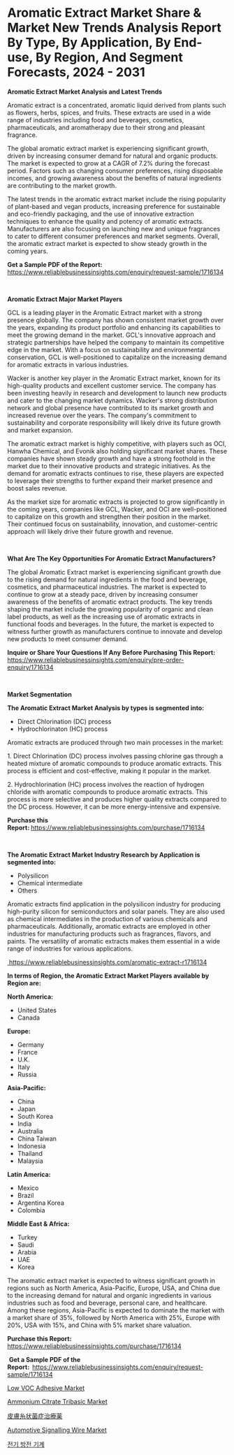 <p><h1>Aromatic Extract Market Share & Market New Trends Analysis Report By Type, By Application, By End-use, By Region, And Segment Forecasts, 2024 - 2031</h1></p><p><strong>Aromatic Extract Market Analysis and Latest Trends</strong></p>
<p><p>Aromatic extract is a concentrated, aromatic liquid derived from plants such as flowers, herbs, spices, and fruits. These extracts are used in a wide range of industries including food and beverages, cosmetics, pharmaceuticals, and aromatherapy due to their strong and pleasant fragrance.</p><p>The global aromatic extract market is experiencing significant growth, driven by increasing consumer demand for natural and organic products. The market is expected to grow at a CAGR of 7.2% during the forecast period. Factors such as changing consumer preferences, rising disposable incomes, and growing awareness about the benefits of natural ingredients are contributing to the market growth.</p><p>The latest trends in the aromatic extract market include the rising popularity of plant-based and vegan products, increasing preference for sustainable and eco-friendly packaging, and the use of innovative extraction techniques to enhance the quality and potency of aromatic extracts. Manufacturers are also focusing on launching new and unique fragrances to cater to different consumer preferences and market segments. Overall, the aromatic extract market is expected to show steady growth in the coming years.</p></p>
<p><strong>Get a Sample PDF of the Report:&nbsp;</strong> <a href="https://www.reliablebusinessinsights.com/enquiry/request-sample/1716134">https://www.reliablebusinessinsights.com/enquiry/request-sample/1716134</a></p>
<p>&nbsp;</p>
<p><strong>Aromatic Extract Major Market Players</strong></p>
<p><p>GCL is a leading player in the Aromatic Extract market with a strong presence globally. The company has shown consistent market growth over the years, expanding its product portfolio and enhancing its capabilities to meet the growing demand in the market. GCL's innovative approach and strategic partnerships have helped the company to maintain its competitive edge in the market. With a focus on sustainability and environmental conservation, GCL is well-positioned to capitalize on the increasing demand for aromatic extracts in various industries.</p><p>Wacker is another key player in the Aromatic Extract market, known for its high-quality products and excellent customer service. The company has been investing heavily in research and development to launch new products and cater to the changing market dynamics. Wacker's strong distribution network and global presence have contributed to its market growth and increased revenue over the years. The company's commitment to sustainability and corporate responsibility will likely drive its future growth and market expansion.</p><p>The aromatic extract market is highly competitive, with players such as OCI, Hanwha Chemical, and Evonik also holding significant market shares. These companies have shown steady growth and have a strong foothold in the market due to their innovative products and strategic initiatives. As the demand for aromatic extracts continues to rise, these players are expected to leverage their strengths to further expand their market presence and boost sales revenue.</p><p>As the market size for aromatic extracts is projected to grow significantly in the coming years, companies like GCL, Wacker, and OCI are well-positioned to capitalize on this growth and strengthen their position in the market. Their continued focus on sustainability, innovation, and customer-centric approach will likely drive their future growth and revenue.</p></p>
<p>&nbsp;</p>
<p><strong>What Are The Key Opportunities For Aromatic Extract Manufacturers?</strong></p>
<p><p>The global Aromatic Extract market is experiencing significant growth due to the rising demand for natural ingredients in the food and beverage, cosmetics, and pharmaceutical industries. The market is expected to continue to grow at a steady pace, driven by increasing consumer awareness of the benefits of aromatic extract products. The key trends shaping the market include the growing popularity of organic and clean label products, as well as the increasing use of aromatic extracts in functional foods and beverages. In the future, the market is expected to witness further growth as manufacturers continue to innovate and develop new products to meet consumer demand.</p></p>
<p><strong>Inquire or Share Your Questions If Any Before Purchasing This Report:</strong> <a href="https://www.reliablebusinessinsights.com/enquiry/pre-order-enquiry/1716134">https://www.reliablebusinessinsights.com/enquiry/pre-order-enquiry/1716134</a></p>
<p>&nbsp;</p>
<p><strong>Market Segmentation</strong></p>
<p><strong>The Aromatic Extract Market Analysis by types is segmented into:</strong></p>
<p><ul><li>Direct Chlorination (DC) process</li><li>Hydrochlorinaton (HC) process</li></ul></p>
<p><p>Aromatic extracts are produced through two main processes in the market:</p><p>1. Direct Chlorination (DC) process involves passing chlorine gas through a heated mixture of aromatic compounds to produce aromatic extracts. This process is efficient and cost-effective, making it popular in the market.</p><p>2. Hydrochlorination (HC) process involves the reaction of hydrogen chloride with aromatic compounds to produce aromatic extracts. This process is more selective and produces higher quality extracts compared to the DC process. However, it can be more energy-intensive and expensive.</p></p>
<p><strong>Purchase this Report:&nbsp;</strong><a href="https://www.reliablebusinessinsights.com/purchase/1716134">https://www.reliablebusinessinsights.com/purchase/1716134</a></p>
<p>&nbsp;</p>
<p><strong>The Aromatic Extract Market Industry Research by Application is segmented into:</strong></p>
<p><ul><li>Polysilicon</li><li>Chemical intermediate</li><li>Others</li></ul></p>
<p><p>Aromatic extracts find application in the polysilicon industry for producing high-purity silicon for semiconductors and solar panels. They are also used as chemical intermediates in the production of various chemicals and pharmaceuticals. Additionally, aromatic extracts are employed in other industries for manufacturing products such as fragrances, flavors, and paints. The versatility of aromatic extracts makes them essential in a wide range of industries for various applications.</p></p>
<p><a href="https://www.reliablebusinessinsights.com/aromatic-extract-r1716134">&nbsp;https://www.reliablebusinessinsights.com/aromatic-extract-r1716134</a></p>
<p><strong>In terms of Region, the Aromatic Extract Market Players available by Region are:</strong></p>
<p>
    <p> <strong> North America: </strong>
        <ul>
            <li>United States</li>
            <li>Canada</li>
        </ul>
        </p> 
    <p> <strong> Europe: </strong>
        <ul>
            <li>Germany</li>
            <li>France</li>
            <li>U.K.</li>
            <li>Italy</li>
            <li>Russia</li>
        </ul>
        </p> 
    <p> <strong> Asia-Pacific: </strong>
        <ul>
            <li>China</li>
            <li>Japan</li>
            <li>South Korea</li>
            <li>India</li>
            <li>Australia</li>
            <li>China Taiwan</li>
            <li>Indonesia</li>
            <li>Thailand</li>
            <li>Malaysia</li>
        </ul>
        </p> 
    <p> <strong> Latin America: </strong>
        <ul>
            <li>Mexico</li>
            <li>Brazil</li>
            <li>Argentina Korea</li>
            <li>Colombia</li>
        </ul>
        </p> 
    <p> <strong> Middle East & Africa: </strong>
        <ul>
            <li>Turkey</li>
            <li>Saudi</li>
            <li>Arabia</li>
            <li>UAE</li>
            <li>Korea</li>
        </ul>
    </p>
    </p>
<p><p>The aromatic extract market is expected to witness significant growth in regions such as North America, Asia-Pacific, Europe, USA, and China due to the increasing demand for natural and organic ingredients in various industries such as food and beverage, personal care, and healthcare. Among these regions, Asia-Pacific is expected to dominate the market with a market share of 35%, followed by North America with 25%, Europe with 20%, USA with 15%, and China with 5% market share valuation.</p></p>
<p><strong>Purchase this Report: </strong><a href="https://www.reliablebusinessinsights.com/purchase/1716134">https://www.reliablebusinessinsights.com/purchase/1716134</a></p>
<p>&nbsp;<strong>Get a Sample PDF of the Report:&nbsp;&nbsp;</strong><a href="https://www.reliablebusinessinsights.com/enquiry/request-sample/1716134">https://www.reliablebusinessinsights.com/enquiry/request-sample/1716134</a></p>
<p><strong></strong></p>
<p><p><a href="https://github.com/nathandecarvalho/Market-Research-Report-List-3/blob/main/low-voc-adhesive-market.md">Low VOC Adhesive Market</a></p><p><a href="https://github.com/julyju69/Market-Research-Report-List-3/blob/main/ammonium-citrate-tribasic-market.md">Ammonium Citrate Tribasic Market</a></p><p><a href="https://medium.com/@callumnowacki2000/%E7%9A%AE%E8%86%9A%E7%99%BD%E7%99%AC%E6%B2%BB%E7%99%82%E8%96%AC%E5%B8%82%E5%A0%B4%E3%82%B7%E3%82%A7%E3%82%A2%E3%81%A8%E6%96%B0%E3%81%97%E3%81%84%E3%83%88%E3%83%AC%E3%83%B3%E3%83%89%E5%88%86%E6%9E%90-%E3%81%9D%E3%81%AE%E7%A8%AE%E9%A1%9E-%E3%82%A2%E3%83%97%E3%83%AA%E3%82%B1%E3%83%BC%E3%82%B7%E3%83%A7%E3%83%B3-%E6%9C%80%E7%B5%82%E4%BD%BF%E7%94%A8%E9%80%94%E3%81%8A%E3%82%88%E3%81%B32024%E5%B9%B4%E3%81%8B%E3%82%892031%E5%B9%B4%E3%81%AE%E4%BA%88%E6%B8%AC%E6%9C%9F%E9%96%93%E3%81%AB%E3%82%8F%E3%81%9F%E3%82%8B-3032e34c4613">皮膚糸状菌症治療薬</a></p><p><a href="https://www.linkedin.com/pulse/analyzing-automotive-signalling-wire-market-global-industry-perspective-tibne">Automotive Signalling Wire Market</a></p><p><a href="https://github.com/Madalyell456456/Market-Research-Report-List-2/blob/main/6852382140219.md">전기 방전 기계</a></p></p>